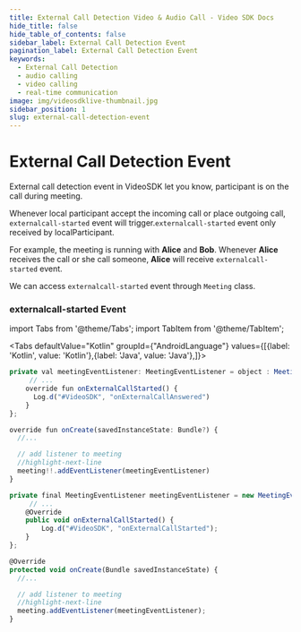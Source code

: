 ```yaml
---
title: External Call Detection Video & Audio Call - Video SDK Docs
hide_title: false
hide_table_of_contents: false
sidebar_label: External Call Detection Event
pagination_label: External Call Detection Event
keywords:
  - External Call Detection
  - audio calling
  - video calling
  - real-time communication
image: img/videosdklive-thumbnail.jpg
sidebar_position: 1
slug: external-call-detection-event
---
```


# External Call Detection Event

External call detection event in VideoSDK let you know, participant is on the call during meeting.

Whenever local participant accept the incoming call or place outgoing call, `externalcall-started` event will trigger.`externalcall-started` event only received by localParticipant.

For example, the meeting is running with **Alice** and **Bob**. Whenever **Alice** receives the call or she call someone, **Alice** will receive `externalcall-started` event.

We can access `externalcall-started` event through `Meeting` class. 

### externalcall-started Event

import Tabs from '@theme/Tabs';
import TabItem from '@theme/TabItem';

<Tabs
defaultValue="Kotlin"
groupId={"AndroidLanguage"}
values={[{label: 'Kotlin', value: 'Kotlin'},{label: 'Java', value: 'Java'},]}>

<TabItem value="Kotlin">

```js
private val meetingEventListener: MeetingEventListener = object : MeetingEventListener() {
     // ...
    override fun onExternalCallStarted() {
      Log.d("#VideoSDK", "onExternalCallAnswered")
    }
};

override fun onCreate(savedInstanceState: Bundle?) {
  //...

  // add listener to meeting
  //highlight-next-line
  meeting!!.addEventListener(meetingEventListener)
}
```

</TabItem>

<TabItem value="Java">

```js
private final MeetingEventListener meetingEventListener = new MeetingEventListener() {
     // ...
    @Override
    public void onExternalCallStarted() {
        Log.d("#VideoSDK", "onExternalCallStarted");
    }
};

@Override
protected void onCreate(Bundle savedInstanceState) {
  //...

  // add listener to meeting
  //highlight-next-line
  meeting.addEventListener(meetingEventListener);
}
```

</TabItem>

</Tabs>
